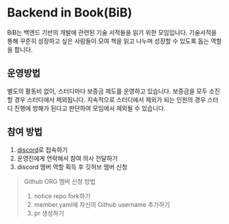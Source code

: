 # Backend in Book(BiB)
BiB는 백엔드 기반의 개발에 관련된 기술 서적들을 읽기 위한 모임입니다.
기술서적을 통해 꾸준히 성장하고 싶은 사람들이 모여 책을 읽고 나누며 성장할 수 있도록 돕는 역할을 합니다.

## 운영방법
별도의 활동비 없이, 스터디마다 보증금 제도를 운영하고 있습니다. 
보증금을 모두 소진할 경우 스터디에서 제외됩니다.
지속적으로 스터디에서 제외가 되는 인원의 경우 스터디 진행에 방해가 된다고 판단하여 모임에서 제외될 수 있습니다.

## 참여 방법
1. [discord](https://discord.gg/bnfS2s8vkV)로 접속하기
2. 운영진에게 연락해서 참여 의사 전달하기
3. discord 멤버 역할 획득 후 깃허브 멤버 신청
  > Github ORG 멤버 신청 방법
  > 1. notice repo fork하기
  > 2. member.yaml에 자신의 Github username 추가하기
  > 3. pr 생성하기



